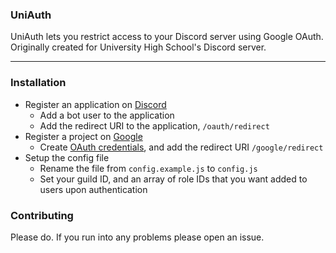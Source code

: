### UniAuth
UniAuth lets you restrict access to your Discord server using Google OAuth. Originally created for University High School's Discord server.
<hr>

### Installation
 - Register an application on [Discord](https://discord.com/developers/applications)
   - Add a bot user to the application
   - Add the redirect URI to the application, `/oauth/redirect`
 - Register a project on [Google](https://console.developers.google.com/)
   - Create [OAuth credentials](https://console.developers.google.com/apis/credentials), and add the redirect URI `/google/redirect`
 - Setup the config file
   - Rename the file from `config.example.js` to `config.js`
   - Set your guild ID, and an array of role IDs that you want added to users upon authentication
   
### Contributing
Please do. If you run into any problems please open an issue.